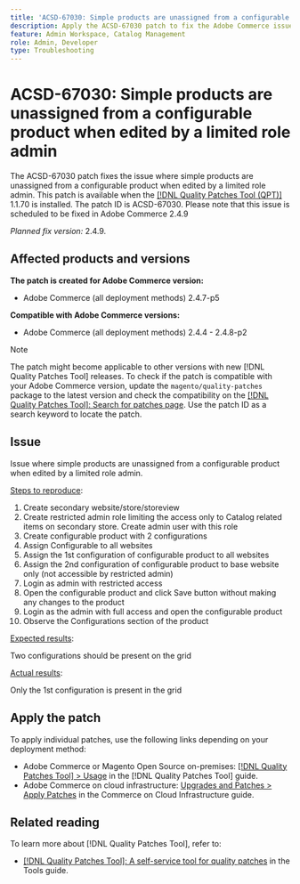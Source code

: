 ```yaml
---
title: 'ACSD-67030: Simple products are unassigned from a configurable product when edited by a limited role admin'
description: Apply the ACSD-67030 patch to fix the Adobe Commerce issue where simple products are unassigned from configurable product when configurable product is edited by limited role admin.
feature: Admin Workspace, Catalog Management
role: Admin, Developer
type: Troubleshooting
---
```


# ACSD-67030: Simple products are unassigned from a configurable product when edited by a limited role admin

The ACSD-67030 patch fixes the issue where simple products are unassigned from a configurable product when edited by a limited role admin. This patch is available when the [[!DNL Quality Patches Tool (QPT)]](/help/tools/quality-patches-tool/quality-patches-tool-to-self-serve-quality-patches.md) 1.1.70 is installed. The patch ID is ACSD-67030. Please note that this issue is scheduled to be fixed in Adobe Commerce 2.4.9

*Planned fix version:* 2.4.9.

## Affected products and versions

**The patch is created for Adobe Commerce version:**

* Adobe Commerce (all deployment methods) 2.4.7-p5

**Compatible with Adobe Commerce versions:**

* Adobe Commerce (all deployment methods) 2.4.4 - 2.4.8-p2

>[!NOTE]
>
>The patch might become applicable to other versions with new [!DNL Quality Patches Tool] releases. To check if the patch is compatible with your Adobe Commerce version, update the `magento/quality-patches` package to the latest version and check the compatibility on the [[!DNL Quality Patches Tool]: Search for patches page](https://experienceleague.adobe.com/tools/commerce-quality-patches/index.html). Use the patch ID as a search keyword to locate the patch.

## Issue

Issue where simple products are unassigned from a configurable product when edited by a limited role admin.

<u>Steps to reproduce</u>:

1. Create secondary website/store/storeview
1. Create restricted admin role limiting the access only to Catalog related items on secondary store. Create admin user with this role
1. Create configurable product with 2 configurations
1. Assign Configurable to all websites
1. Assign the 1st configuration of configurable product to all websites
1. Assign the 2nd configuration of configurable product to base website only (not accessible by restricted admin)
1. Login as admin with restricted access
1. Open the configurable product and click Save button without making any changes to the product
1. Login as the admin with full access and open the configurable product
1. Observe the Configurations section of the product

<u>Expected results</u>:

Two configurations should be present on the grid

<u>Actual results</u>:

Only the 1st configuration is present in the grid

## Apply the patch

To apply individual patches, use the following links depending on your deployment method:

* Adobe Commerce or Magento Open Source on-premises: [[!DNL Quality Patches Tool] > Usage](/help/tools/quality-patches-tool/usage.md) in the [!DNL Quality Patches Tool] guide.
* Adobe Commerce on cloud infrastructure: [Upgrades and Patches > Apply Patches](https://experienceleague.adobe.com/docs/commerce-cloud-service/user-guide/develop/upgrade/apply-patches.html) in the Commerce on Cloud Infrastructure guide.

## Related reading

To learn more about [!DNL Quality Patches Tool], refer to:

* [[!DNL Quality Patches Tool]: A self-service tool for quality patches](/help/tools/quality-patches-tool/quality-patches-tool-to-self-serve-quality-patches.md) in the Tools guide.